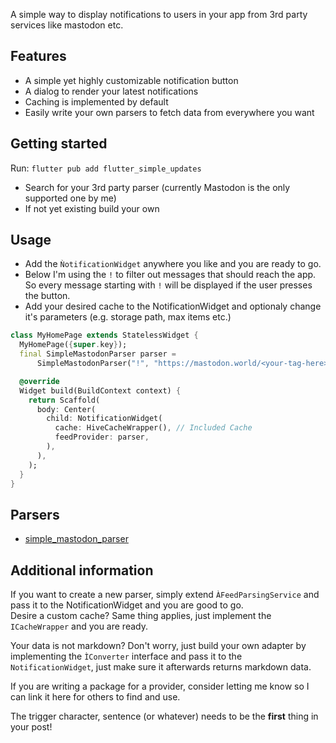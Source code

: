 A simple way to display notifications to users in your app from 3rd party services like mastodon etc.

## Features

- A simple yet highly customizable notification button
- A dialog to render your latest notifications
- Caching is implemented by default
- Easily write your own parsers to fetch data from everywhere you want

## Getting started

Run: `flutter pub add flutter_simple_updates`

- Search for your 3rd party parser (currently Mastodon is the only supported one by me)
- If not yet existing build your own

## Usage

- Add the `ǸotificationWidget` anywhere you like and you are ready to go.
- Below I'm using the `!` to filter out messages that should reach the app. So every message starting with `!` will be displayed if the user presses the button.
- Add your desired cache to the NotificationWidget and optionaly change it's parameters (e.g. storage path, max items etc.)

```dart
class MyHomePage extends StatelessWidget {
  MyHomePage({super.key});
  final SimpleMastodonParser parser =
      SimpleMastodonParser("!", "https://mastodon.world/<your-tag-here>");// Not included in this package!

  @override
  Widget build(BuildContext context) {
    return Scaffold(
      body: Center(
        child: NotificationWidget(
          cache: HiveCacheWrapper(), // Included Cache
          feedProvider: parser,
        ),
      ),
    );
  }
}

```
## Parsers
- [simple_mastodon_parser](https://pub.dev/packages/simple_mastodon_parser)


## Additional information

If you want to create a new parser, simply extend `ÀFeedParsingService` and pass it to the NotificationWidget and you are good to go.<br>
Desire a custom cache? Same thing applies, just implement the `ICacheWrapper` and you are ready.
<br>

Your data is not markdown? Don't worry, just build your own adapter by implementing the `ÌConverter` interface and pass it to the `NotificationWidget`, just make sure it afterwards returns markdown data.
<br>

If you are writing a package for a provider, consider letting me know so I can link it here for others to find and use.
<br>

The trigger character, sentence (or whatever) needs to be the **first** thing in your post!
